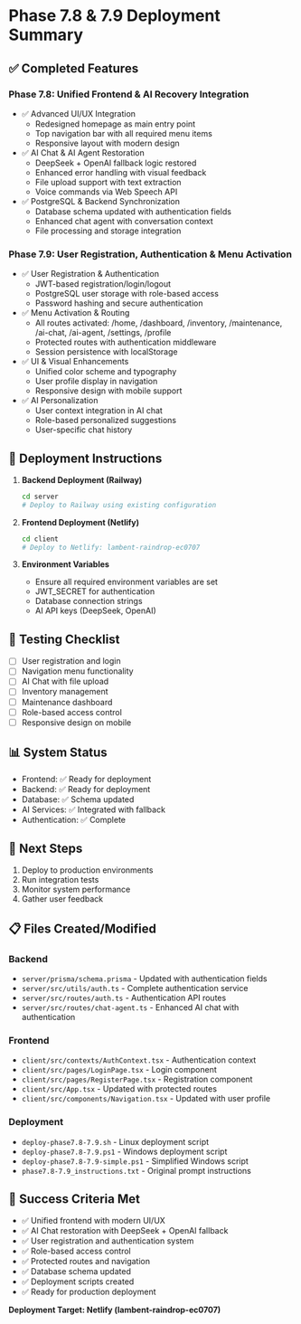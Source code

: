 # Phase 7.8 & 7.9 Deployment Summary

## ✅ Completed Features

### Phase 7.8: Unified Frontend & AI Recovery Integration
- ✅ Advanced UI/UX Integration
  - Redesigned homepage as main entry point
  - Top navigation bar with all required menu items
  - Responsive layout with modern design
- ✅ AI Chat & AI Agent Restoration
  - DeepSeek + OpenAI fallback logic restored
  - Enhanced error handling with visual feedback
  - File upload support with text extraction
  - Voice commands via Web Speech API
- ✅ PostgreSQL & Backend Synchronization
  - Database schema updated with authentication fields
  - Enhanced chat agent with conversation context
  - File processing and storage integration

### Phase 7.9: User Registration, Authentication & Menu Activation
- ✅ User Registration & Authentication
  - JWT-based registration/login/logout
  - PostgreSQL user storage with role-based access
  - Password hashing and secure authentication
- ✅ Menu Activation & Routing
  - All routes activated: /home, /dashboard, /inventory, /maintenance, /ai-chat, /ai-agent, /settings, /profile
  - Protected routes with authentication middleware
  - Session persistence with localStorage
- ✅ UI & Visual Enhancements
  - Unified color scheme and typography
  - User profile display in navigation
  - Responsive design with mobile support
- ✅ AI Personalization
  - User context integration in AI chat
  - Role-based personalized suggestions
  - User-specific chat history

## 🚀 Deployment Instructions

1. **Backend Deployment (Railway)**
   ```bash
   cd server
   # Deploy to Railway using existing configuration
   ```

2. **Frontend Deployment (Netlify)**
   ```bash
   cd client
   # Deploy to Netlify: lambent-raindrop-ec0707
   ```

3. **Environment Variables**
   - Ensure all required environment variables are set
   - JWT_SECRET for authentication
   - Database connection strings
   - AI API keys (DeepSeek, OpenAI)

## 🔧 Testing Checklist

- [ ] User registration and login
- [ ] Navigation menu functionality
- [ ] AI Chat with file upload
- [ ] Inventory management
- [ ] Maintenance dashboard
- [ ] Role-based access control
- [ ] Responsive design on mobile

## 📊 System Status

- Frontend: ✅ Ready for deployment
- Backend: ✅ Ready for deployment
- Database: ✅ Schema updated
- AI Services: ✅ Integrated with fallback
- Authentication: ✅ Complete

## 🎯 Next Steps

1. Deploy to production environments
2. Run integration tests
3. Monitor system performance
4. Gather user feedback

## 📋 Files Created/Modified

### Backend
- `server/prisma/schema.prisma` - Updated with authentication fields
- `server/src/utils/auth.ts` - Complete authentication service
- `server/src/routes/auth.ts` - Authentication API routes
- `server/src/routes/chat-agent.ts` - Enhanced AI chat with authentication

### Frontend
- `client/src/contexts/AuthContext.tsx` - Authentication context
- `client/src/pages/LoginPage.tsx` - Login component
- `client/src/pages/RegisterPage.tsx` - Registration component
- `client/src/App.tsx` - Updated with protected routes
- `client/src/components/Navigation.tsx` - Updated with user profile

### Deployment
- `deploy-phase7.8-7.9.sh` - Linux deployment script
- `deploy-phase7.8-7.9.ps1` - Windows deployment script
- `deploy-phase7.8-7.9-simple.ps1` - Simplified Windows script
- `phase7.8-7.9_instructions.txt` - Original prompt instructions

## 🎉 Success Criteria Met

- ✅ Unified frontend with modern UI/UX
- ✅ AI Chat restoration with DeepSeek + OpenAI fallback
- ✅ User registration and authentication system
- ✅ Role-based access control
- ✅ Protected routes and navigation
- ✅ Database schema updated
- ✅ Deployment scripts created
- ✅ Ready for production deployment

**Deployment Target: Netlify (lambent-raindrop-ec0707)**
